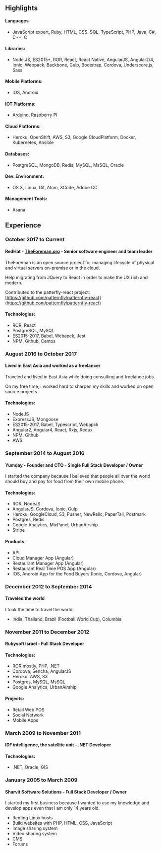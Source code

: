 ## Highlights

#### Languages
- JavaScript expert, Ruby, HTML, CSS, SQL, TypeScript, PHP, Java, C#, C++, C

#### Libraries:
- Node.JS, ES2015+, ROR, React, React Native, AngularJS, Angular2/4, Ionic, Webpack, Backbone, Gulp, Bootstrap, Cordova, Underscore.js, Sass

#### Mobile Platforms:
- IOS, Android

#### IOT Platforms:
- Arduino, Raspberry PI​​

#### Cloud Platforms:
- Heroku, OpenShift, AWS, S3, Google CloudPlatform, Docker, Kubernetes, Ansible

#### Databases:
- PostgreSQL, MongoDB, Redis, MySQL, MsSQL, Oracle

#### Dev. Environment:
- OS X, Linux, Git, Atom, XCode, Adobe CC

#### Management Tools:
- Asana

## Experience

### October 2017 to Current

#### RedHat - [TheForeman.org](https://theforeman.org/) - Senior software engineer and team leader
TheForeman is an open source project for managing lifecycle of physical and virtual servers on-premise or in the cloud.

Help migrating from JQuery to React in order to make the UX rich and modern.

Contributed to the patterfly-react project:
[https://github.com/patternfly/patternfly-react](https://github.com/patternfly/patternfly-react)

#### Technologies:
- ROR, React
- PostgreSQL, MySQL
- ES2015-2017, Babel, Webapck, Jest
- NPM, Github, Centos

### August 2016 to October 2017

#### Lived in East Asia and worked as a freelancer
Traveled and lived in East Asia while doing consulting and freelance jobs.

On my free time, i worked hard to sharpen my skills and worked on open source projects.

#### Technologies:
- NodeJS
- ExpressJS, Mongoose
- ES2015-2017, Babel, Typescript, Webapck
- Angular2, Angular4, React, Rxjs, Redux
- NPM, Github
- AWS

### September 2014 to August 2016

#### Yumday - Founder and CTO - Single Full Stack Developer / Owner    
I started the company because I believed that people all over the world should buy and pay for food from their own mobile phone.

#### Technologies:
- ROR, NodeJS
- AngularJS, Cordova, Ionic, Gulp
- Heroku, GoogleCloud, S3, Pusher, NewRelic, PaperTail, Postmark
- Postgres, Redis
- Google Analytics, MixPanel, UrbanAirship
- Stripe

#### Products:
- API
- Cloud Manager App (Angular)
- Restaurant Manager App (Angular)
- Restaurant Real Time POS App (Angular)
- IOS, Android App for the Food Buyers (Ionic, Cordova, Angular)

### December 2012 to September 2014

#### Traveled the world

I took the time to travel the world.

- India, Thailand, Brazil (Football World Cup), Columbia

### November 2011 to December 2012

#### Rubysoft Israel - Full Stack Developer

#### Technologies:
- ROR mostly, PHP, .NET
- Cordova, Sencha, AngularJS
- Heroku, AWS, S3
- Postgres, MySQL, MsSQL
- Google Analytics, UrbanAirship

#### Projects:
- Retail Web POS
- Social Network
- Mobile Apps

### March 2009 to November 2011

#### IDF intelligence, the satellite unit - .NET Developer    

#### Technologies:
- .NET, Oracle, GIS

### January 2005 to March 2009

#### Sharvit Software Solutions  - Full Stack Developer / Owner
I started my first business because I wanted to use my knowledge and develop apps even that I am only 14 years old.

- Renting Linux hosts
- Build websites with PHP, HTML, CSS, JavaScript
- Image sharing system
- Video sharing system
- CMS
- Forums
